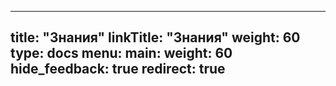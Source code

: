 

---
title: "Знания"
linkTitle: "Знания"
weight: 60
type: docs
menu:
  main:
    weight: 60
hide_feedback: true
redirect: true
---
